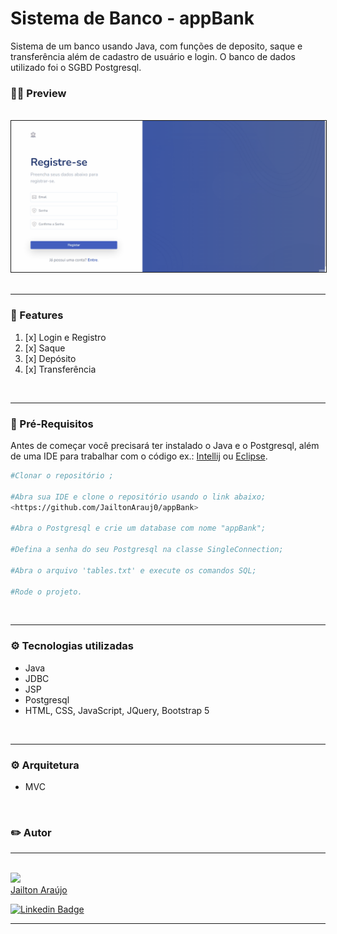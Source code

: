 <h1> Sistema de Banco - appBank </h1>

Sistema de um banco usando Java, com funções de deposito, saque e transferência além de cadastro de usuário e login. O banco de dados utilizado foi o SGBD Postgresql.


### 👨‍💻 Preview

<div align=center>

<br>

<img border=1% src=./src/main/webapp/main/assets/images/preview.gif>
</div>
<br>
<hr>

### 📌 Features

1. [x] Login e Registro
2. [x] Saque
3. [x] Depósito
4. [x] Transferência
    
<br>
<hr>

### 🔧 Pré-Requisitos

Antes de começar você precisará ter instalado o Java e o Postgresql, além de uma IDE para trabalhar com o código ex.: [Intellij](https://www.jetbrains.com/idea/download/) ou [Eclipse](https://www.eclipse.org/downloads/).

```bash
#Clonar o repositório ;

#Abra sua IDE e clone o repositório usando o link abaixo;
<https://github.com/JailtonArauj0/appBank>

#Abra o Postgresql e crie um database com nome "appBank";

#Defina a senha do seu Postgresql na classe SingleConnection;

#Abra o arquivo 'tables.txt' e execute os comandos SQL;

#Rode o projeto.

```

<br>
<hr>

### ⚙️ Tecnologias utilizadas

- Java
- JDBC
- JSP
- Postgresql
- HTML, CSS, JavaScript, JQuery, Bootstrap 5

<br>
<hr>

### ⚙️ Arquitetura

- MVC

<br>

### ✏️ Autor

<hr>
<br>
<img src="https://avatars.githubusercontent.com/u/98783900?v=4" width=120px><br>
<a href="https://github.com/JailtonArauj0">Jailton Araújo</a>

<br>

[![Linkedin Badge](https://img.shields.io/badge/-Jailton-blue?style=flat-square&logo=Linkedin&logoColor=white&link=https://www.linkedin.com/in/jailton-araujo/)](https://www.linkedin.com/in/jailton-araujo/)

<hr>